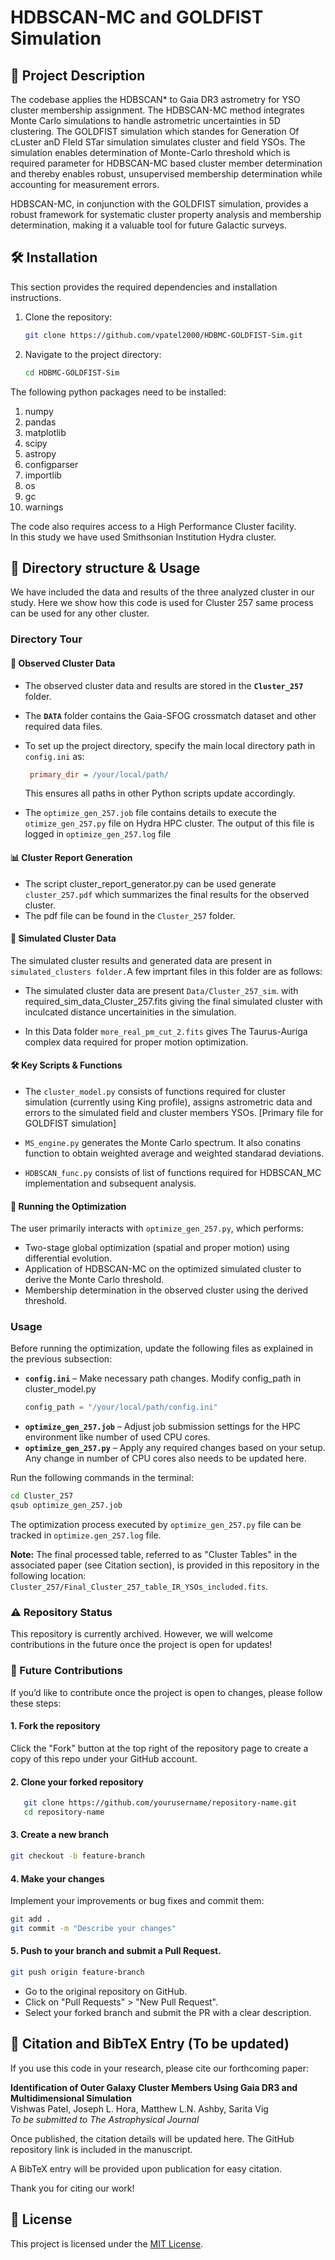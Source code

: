 #  HDBSCAN-MC and GOLDFIST Simulation

## 📖 Project Description
The codebase applies the HDBSCAN* to Gaia DR3 astrometry for YSO cluster membership assignment. The HDBSCAN-MC method integrates Monte Carlo simulations to handle astrometric uncertainties in 5D clustering. The GOLDFIST simulation which standes for Generation Of cLuster anD FIeld STar simulation simulates cluster and field YSOs. The simulation enables determination of Monte-Carlo threshold which is required parameter for HDBSCAN-MC based cluster member determination and thereby enables robust, unsupervised membership determination while accounting for measurement errors.

HDBSCAN-MC, in conjunction with the GOLDFIST simulation, provides a robust framework for systematic cluster property analysis and membership determination, making it a valuable tool for future Galactic surveys. 

## 🛠 Installation

This section provides the required dependencies and installation instructions.

1. Clone the repository:
   ```sh
   git clone https://github.com/vpatel2000/HDBMC-GOLDFIST-Sim.git
2. Navigate to the project directory:
   ```sh
   cd HDBMC-GOLDFIST-Sim

The following python packages need to be installed:

1. numpy
2. pandas
3. matplotlib
4. scipy
5. astropy
6. configparser
7. importlib
8. os
9. gc
10. warnings

The code also requires access to a High Performance Cluster facility.\
In this study we have used Smithsonian Institution Hydra cluster.

## 🚀 Directory structure & Usage

We have included the data and results of the three analyzed cluster in our study. Here we show how this code is used for Cluster 257 same process can be used for any other cluster. 

### Directory Tour

#### 🔹 Observed Cluster Data  
- The observed cluster data and results are stored in the **`Cluster_257`** folder.  
- The **`DATA`** folder contains the Gaia-SFOG crossmatch dataset and other required data files.  
- To set up the project directory, specify the main local directory path in `config.ini` as:  
  ```ini
   primary_dir = /your/local/path/
  ```
  This ensures all paths in other Python scripts update accordingly.

- The `optimize_gen_257.job` file contains details to execute the `otimize_gen_257.py` file on Hydra HPC cluster. The output of this file is logged in `optimize_gen_257.log` file



#### 📊 Cluster Report Generation

- The script cluster_report_generator.py can be used generate `cluster_257.pdf` which summarizes the final results for the observed cluster. 
- The pdf file can be found in the `Cluster_257` folder.

#### 🔹 Simulated Cluster Data
The simulated cluster results and generated data are present in `simulated_clusters folder.`A few imprtant files in this folder are as follows:

- The simulated cluster data are present `Data/Cluster_257_sim`. with required_sim_data_Cluster_257.fits giving the final simulated cluster with inculcated distance uncertainities in the simulation.

- In this Data folder `more_real_pm_cut_2.fits` gives The Taurus-Auriga complex data required for proper motion optimization.

#### 🛠️ Key Scripts & Functions

- The `cluster_model.py` consists of functions required for cluster simulation (currently using King profile), assigns astrometric data and errors to the simulated field and cluster members YSOs. [Primary file for GOLDFIST simulation]

- `MS_engine.py` generates the Monte Carlo spectrum. It also conatins function to obtain weighted average and weighted standarad deviations.

- `HDBSCAN_func.py` consists of list of functions required for HDBSCAN_MC implementation and subsequent analysis.

#### 🚀 Running the Optimization

The user primarily interacts with `optimize_gen_257.py`, which performs:  

- Two-stage global optimization (spatial and proper motion) using differential evolution.  
- Application of HDBSCAN-MC on the optimized simulated cluster to derive the Monte Carlo threshold.  
- Membership determination in the observed cluster using the derived threshold.  

### Usage

Before running the optimization, update the following files as explained in the previous subsection:  

- **`config.ini`** – Make necessary path changes. Modify config_path in cluster_model.py 
   ```python
   config_path = "/your/local/path/config.ini" 
   ``` 
- **`optimize_gen_257.job`** – Adjust job submission settings for the HPC environment like number of used CPU cores.  
- **`optimize_gen_257.py`** – Apply any required changes based on your setup. Any change in number of CPU cores also needs to be updated here.  

Run the following commands in the terminal:  

```bash
cd Cluster_257  
qsub optimize_gen_257.job  
```

The optimization process executed by `optimize_gen_257.py` file can be tracked in `optimize.gen_257.log` file.

**Note:** The final processed table, referred to as "Cluster Tables" in the associated paper (see Citation section), is provided in this repository in the following location:
 `Cluster_257/Final_Cluster_257_table_IR_YSOs_included.fits`.

### ⚠️ Repository Status  

This repository is currently archived. However, we will welcome contributions in the future once the project is open for updates!  

### 🤝 Future Contributions  

If you’d like to contribute once the project is open to changes, please follow these steps:  

#### 1. Fork the repository  

   Click the "Fork" button at the top right of the repository page to create a copy of this repo under your GitHub account.

#### 2. Clone your forked repository
   ```sh
      git clone https://github.com/yourusername/repository-name.git
      cd repository-name
   ```   
#### 3. Create a new branch
   ```sh
   git checkout -b feature-branch
   ```
#### 4. Make your changes

   Implement your improvements or bug fixes and commit them:
   ```sh
   git add .
   git commit -m "Describe your changes"
   ```

#### 5. Push to your branch and submit a Pull Request.
   ```sh
   git push origin feature-branch
   ```
- Go to the original repository on GitHub.
- Click on "Pull Requests" > "New Pull Request".
- Select your forked branch and submit the PR with a clear description.

## 📌 Citation and BibTeX Entry (To be updated)  

If you use this code in your research, please cite our forthcoming paper:  

**Identification of Outer Galaxy Cluster Members Using Gaia DR3 and Multidimensional Simulation**  
Vishwas Patel, Joseph L. Hora, Matthew L.N. Ashby, Sarita Vig  
_To be submitted to The Astrophysical Journal_

Once published, the citation details will be updated here. The GitHub repository link is included in the manuscript.  

A BibTeX entry will be provided upon publication for easy citation.  

Thank you for citing our work! 
 
## 📜 License  
This project is licensed under the [MIT License](LICENSE).  
